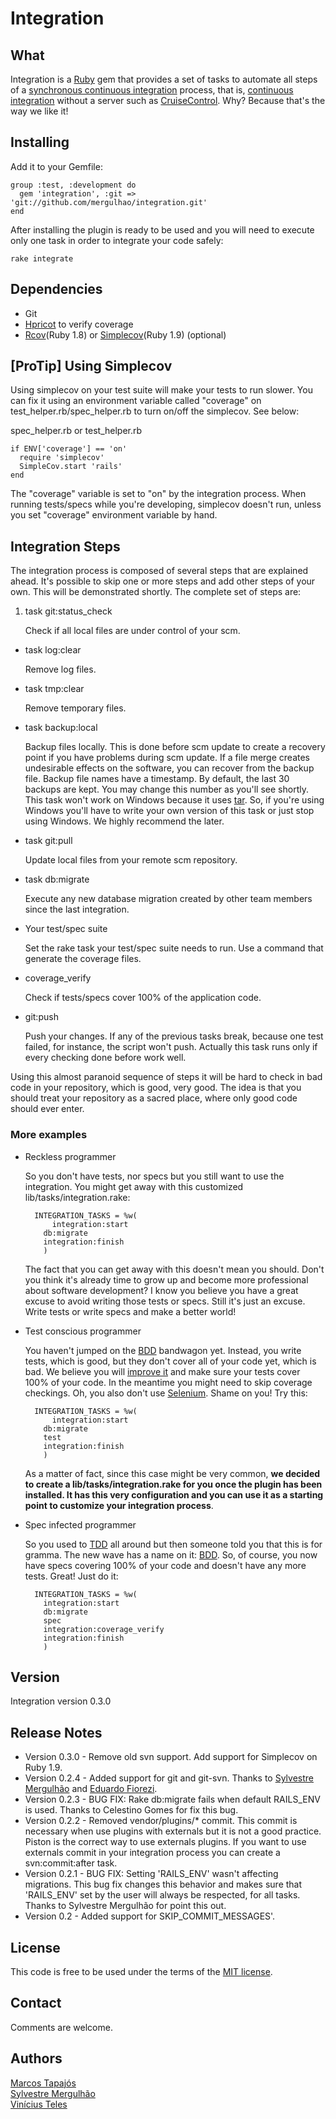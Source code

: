# Integration

## What

Integration is a [Ruby][ror] gem that provides a set of tasks to automate all steps of a [synchronous continuous integration][sci] process, that is, [continuous integration][ci] without a server such as [CruiseControl][cc]. Why? Because that's the way we like it!

## Installing

Add it to your Gemfile:

    group :test, :development do
      gem 'integration', :git => 'git://github.com/mergulhao/integration.git'
    end

After installing the plugin is ready to be used and you will need to execute only one task in order to integrate your code safely:

    rake integrate

## Dependencies

* Git
* [Hpricot][h] to verify coverage
* [Rcov][rc](Ruby 1.8) or [Simplecov][sc](Ruby 1.9) (optional)

## [ProTip] Using Simplecov

Using simplecov on your test suite will make your tests to run slower. You can fix it using an environment variable called "coverage" on test_helper.rb/spec_helper.rb to turn on/off the simplecov. See below:

spec_helper.rb or test_helper.rb

    if ENV['coverage'] == 'on'
      require 'simplecov'
      SimpleCov.start 'rails'
    end

The "coverage" variable is set to "on" by the integration process. When running tests/specs while you're developing, simplecov doesn't run, unless you set "coverage" environment variable by hand.

## Integration Steps

The integration process is composed of several steps that are explained ahead. It's possible to skip one or more steps and add other steps of your own. This will be demonstrated shortly. The complete set of steps are:

1. task git:status_check  

	Check if all local files are under control of your scm.

* task log:clear  

	Remove log files.
	
* task tmp:clear  

	Remove temporary files.

* task backup:local  

	Backup files locally. This is done before scm update to create a recovery point if you have problems during scm update. If a file merge creates undesirable effects on the software, you can recover from the backup file.
	Backup file names have a timestamp. By default, the last 30 backups are kept. You may change this number as you'll see shortly. This task won't work on Windows because it uses [tar][]. So, if you're using Windows you'll have to write your own version of this task or just stop using Windows. We highly recommend the later.

* task git:pull  

	Update local files from your remote scm repository.

* task db:migrate

	Execute any new database migration created by other team members since the last integration.
	
* Your test/spec suite  

	Set the rake task your test/spec suite needs to run. Use a command that generate the coverage files.

* coverage_verify  

	Check if tests/specs cover 100% of the application code.

* git:push

	Push your changes. If any of the previous tasks break, because one test failed, for instance, the script won't push. Actually this task runs only if every checking done before work well.
	
Using this almost paranoid sequence of steps it will be hard to check in bad code in your repository, which is good, very good. The idea is that you should treat your repository as a sacred place, where only good code should ever enter.  	

### More examples

* Reckless programmer

	So you don't have tests, nor specs but you still want to use the integration. You might get away with this customized lib/tasks/integration.rake:
	
	    INTEGRATION_TASKS = %w(
	        integration:start
          db:migrate
          integration:finish
          )

	The fact that you can get away with this doesn't mean you should. Don't you think it's already time to grow up and become more professional about software development? I know you believe you have a great excuse to avoid writing those tests or specs. Still it's just an excuse. Write tests or write specs and make a better world!

* Test conscious programmer

 	You haven't jumped on the [BDD][] bandwagon yet. Instead, you write tests, which is good, but they don't cover all of your code yet, which is bad. We believe you will [improve it][ii] and make sure your tests cover 100% of your code. In the meantime you might need to skip coverage checkings. Oh, you also don't use [Selenium][sor]. Shame on you! Try this:

	    INTEGRATION_TASKS = %w(
	        integration:start
          db:migrate
          test
          integration:finish
          )

	As a matter of fact, since this case might be very common, **we decided to create a lib/tasks/integration.rake for you once the plugin has been installed. It has this very configuration and you can use it as a starting point to customize your integration process**.

* Spec infected programmer

	So you used to [TDD][] all around but then someone told you that this is for gramma. The new wave has a name on it: [BDD][]. So, of course, you now have specs covering 100% of your code and doesn't have any more tests. Great! Just do it:
	
	    INTEGRATION_TASKS = %w(
          integration:start
          db:migrate
          spec
          integration:coverage_verify
          integration:finish
          )

## Version

Integration version 0.3.0

## Release Notes

* Version 0.3.0 - Remove old svn support. Add support for Simplecov on Ruby 1.9.
* Version 0.2.4 - Added support for git and git-svn. Thanks to [Sylvestre Mergulhão][sm] and [Eduardo Fiorezi][edu].
* Version 0.2.3 - BUG FIX: Rake db:migrate fails when default RAILS\_ENV is used. Thanks to Celestino Gomes for fix this bug.
* Version 0.2.2 - Removed vendor/plugins/* commit. This commit is necessary when use plugins with externals but it is not a good practice. Piston is the correct way to use externals plugins. If you want to use externals commit in your integration process you can create a svn:commit:after task.
* Version 0.2.1 - BUG FIX: Setting 'RAILS\_ENV' wasn't affecting migrations. This bug fix changes this behavior and makes sure that 'RAILS_ENV' set by the user will always be respected, for all tasks. Thanks to Sylvestre Mergulhão for point this out.
* Version 0.2   - Added support for SKIP\_COMMIT\_MESSAGES'.

## License

This code is free to be used under the terms of the [MIT license][mit].

## Contact

Comments are welcome.

## Authors

[Marcos Tapajós][mt]  
[Sylvestre Mergulhão][sm]  
[Vinícius Teles][vt]

[mt]:		https://github.com/tapajos
[sm]:   https://github.com/mergulhao
[vt]:		http://www.improveit.com.br/vinicius
[f]:		http://rubyforge.org/forum/?group_id=4662
[s]:		http://subversion.tigris.org
[git]:  http://git.or.cz/
[h]:		http://code.whytheluckystiff.net/hpricot
[rc]:		http://eigenclass.org/hiki.rb?rcov
[sc]:		https://github.com/colszowka/simplecov
[sor]:	http://selenium-on-rails.openqa.org
[rs]:		http://rspec.info
[rz]:		http://rubyzip.sourceforge.net/
[ror]:	http://www.rubyonrails.org
[sci]:	http://jamesshore.com/Blog/Why%20I%20Dont%20Like%20CruiseControl.html
[ii]:		http://www.improveit.com.br/en
[co]:		http://www.improveit.com.br/en/contact
[mit]:	http://www.opensource.org/licenses/mit-license.php
[ci]:   http://martinfowler.com/articles/continuousIntegration.html
[cc]:   http://cruisecontrol.sourceforge.net
[tar]:  http://en.wikipedia.org/wiki/Tar_%28file_format%29
[BDD]:  http://en.wikipedia.org/wiki/Behavior_driven_development
[TDD]:  http://en.wikipedia.org/wiki/Test-driven_development
[edu]:  http://tudoquequerosaber.com/